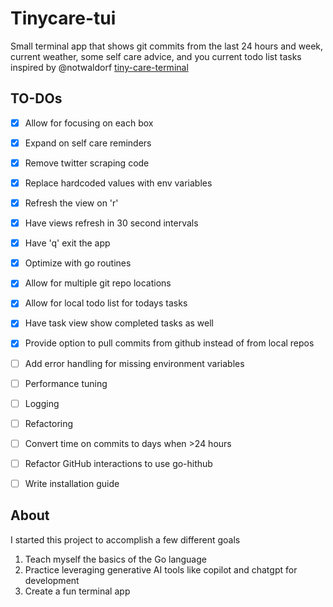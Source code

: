 # Tinycare-tui

Small terminal app that shows git commits from the last 24 hours and week, current weather, some self care advice, and you current todo list tasks
inspired by @notwaldorf [tiny-care-terminal](https://github.com/notwaldorf/tiny-care-terminal)

## TO-DOs
- [x] Allow for focusing on each box
- [x] Expand on self care reminders
- [x] Remove twitter scraping code
- [x] Replace hardcoded values with env variables
- [x] Refresh the view on 'r'
- [x] Have views refresh in 30 second intervals
- [x] Have 'q' exit the app
- [x] Optimize with go routines
- [x] Allow for multiple git repo locations
- [x] Allow for local todo list for todays tasks
- [x] Have task view show completed tasks as well
- [x] Provide option to pull commits from github instead of from local repos
- [ ] Add error handling for missing environment variables
- [ ] Performance tuning
- [ ] Logging
- [ ] Refactoring
- [ ] Convert time on commits to days when >24 hours
- [ ] Refactor GitHub interactions to use go-hithub
- [ ] Write installation guide


## About
I started this project to accomplish a few different goals
1. Teach myself the basics of the Go language
2. Practice leveraging generative AI tools like copilot and chatgpt for development
3. Create a fun terminal app
